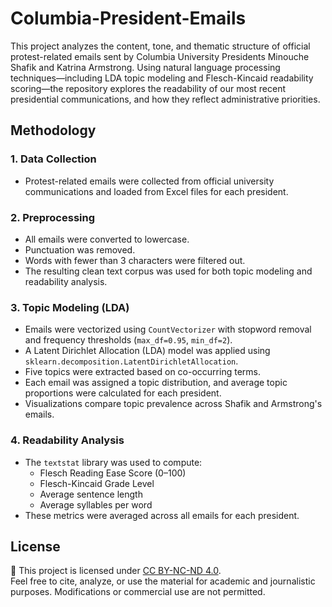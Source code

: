 
# Columbia-President-Emails

This project analyzes the content, tone, and thematic structure of official protest-related emails sent by Columbia University Presidents Minouche Shafik and Katrina Armstrong. Using natural language processing techniques—including LDA topic modeling and Flesch-Kincaid readability scoring—the repository explores the readability of our most recent presidential communications, and how they reflect administrative priorities.

## Methodology

### 1. Data Collection
- Protest-related emails were collected from official university communications and loaded from Excel files for each president. 

### 2. Preprocessing
- All emails were converted to lowercase.
- Punctuation was removed.
- Words with fewer than 3 characters were filtered out.
- The resulting clean text corpus was used for both topic modeling and readability analysis.

### 3. Topic Modeling (LDA)
- Emails were vectorized using `CountVectorizer` with stopword removal and frequency thresholds (`max_df=0.95`, `min_df=2`).
- A Latent Dirichlet Allocation (LDA) model was applied using `sklearn.decomposition.LatentDirichletAllocation`.
- Five topics were extracted based on co-occurring terms.
- Each email was assigned a topic distribution, and average topic proportions were calculated for each president.
- Visualizations compare topic prevalence across Shafik and Armstrong's emails.

### 4. Readability Analysis
- The `textstat` library was used to compute:
  - Flesch Reading Ease Score (0–100)
  - Flesch-Kincaid Grade Level
  - Average sentence length
  - Average syllables per word
- These metrics were averaged across all emails for each president.

## License

📄 This project is licensed under [CC BY-NC-ND 4.0](LICENSE).  
Feel free to cite, analyze, or use the material for academic and journalistic purposes. Modifications or commercial use are not permitted.
